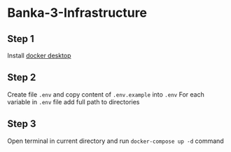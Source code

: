 # Banka-3-Infrastructure

## Step 1
Install [docker desktop](https://www.docker.com/products/docker-desktop/)

## Step 2
Create file `.env` and copy content of `.env.example` into `.env`
For each variable in `.env` file add full path to directories

## Step 3 
Open terminal in current directory and run `docker-compose up -d` command